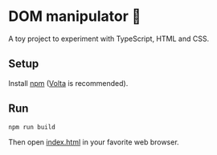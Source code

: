 # DOM manipulator 🧪

A toy project to experiment with TypeScript, HTML and CSS.

## Setup

Install [npm](https://docs.npmjs.com/cli/) ([Volta](https://volta.sh) is recommended).

## Run

    npm run build

Then open [index.html](./index.html) in your favorite web browser.
